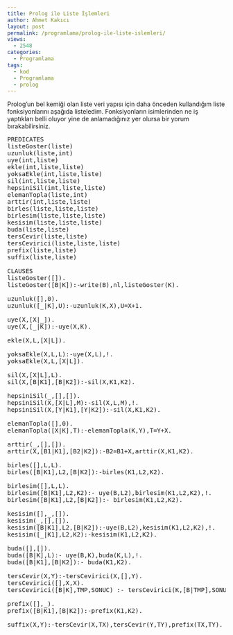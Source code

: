 ```yaml
---
title: Prolog ile Liste İşlemleri
author: Ahmet Kakıcı
layout: post
permalink: /programlama/prolog-ile-liste-islemleri/
views:
  - 2548
categories:
  - Programlama
tags:
  - kod
  - Programlama
  - prolog
---
```

Prolog&#8217;un bel kemiği olan liste veri yapısı için daha önceden kullandığım liste fonksiyonlarını aşağıda listeledim. Fonksiyonların isimlerinden ne iş yaptıkları belli oluyor yine de anlamadığınız yer olursa bir yorum bırakabilirsiniz.

<!--more-->

<pre class="brush: jscript; title: ; notranslate" title="">PREDICATES
listeGoster(liste)
uzunluk(liste,int)
uye(int,liste)
ekle(int,liste,liste)
yoksaEkle(int,liste,liste)
sil(int,liste,liste)
hepsiniSil(int,liste,liste)
elemanTopla(liste,int)
arttir(int,liste,liste)
birles(liste,liste,liste)
birlesim(liste,liste,liste)
kesisim(liste,liste,liste)
buda(liste,liste)
tersCevir(liste,liste)
tersCevirici(liste,liste,liste)
prefix(liste,liste)
suffix(liste,liste)

CLAUSES
listeGoster([]).
listeGoster([B|K]):-write(B),nl,listeGoster(K).

uzunluk([],0).
uzunluk([_|K],U):-uzunluk(K,X),U=X+1.

uye(X,[X|_]).
uye(X,[_|K]):-uye(X,K).

ekle(X,L,[X|L]).

yoksaEkle(X,L,L):-uye(X,L),!.
yoksaEkle(X,L,[X|L]).

sil(X,[X|L],L).
sil(X,[B|K1],[B|K2]):-sil(X,K1,K2).

hepsiniSil(_,[],[]).
hepsiniSil(X,[X|L],M):-sil(X,L,M),!.
hepsiniSil(X,[Y|K1],[Y|K2]):-sil(X,K1,K2).

elemanTopla([],0).
elemanTopla([X|K],T):-elemanTopla(K,Y),T=Y+X.

arttir(_,[],[]).
arttir(X,[B1|K1],[B2|K2]):-B2=B1+X,arttir(X,K1,K2).

birles([],L,L).
birles([B|K1],L2,[B|K2]):-birles(K1,L2,K2).

birlesim([],L,L).
birlesim([B|K1],L2,K2):- uye(B,L2),birlesim(K1,L2,K2),!.
birlesim([B|K1],L2,[B|K2]):- birlesim(K1,L2,K2).

kesisim([],_,[]).
kesisim(_,[],[]).
kesisim([B|K1],L2,[B|K2]):-uye(B,L2),kesisim(K1,L2,K2),!.
kesisim([_|K1],L2,K2):-kesisim(K1,L2,K2).

buda([],[]).
buda([B|K],L):- uye(B,K),buda(K,L),!.
buda([B|K1],[B|K2]):- buda(K1,K2).

tersCevir(X,Y):-tersCevirici(X,[],Y).
tersCevirici([],X,X).
tersCevirici([B|K],TMP,SONUC) :- tersCevirici(K,[B|TMP],SONUC).

prefix([],_).
prefix([B|K1],[B|K2]):-prefix(K1,K2).

suffix(X,Y):-tersCevir(X,TX),tersCevir(Y,TY),prefix(TX,TY).

</pre>